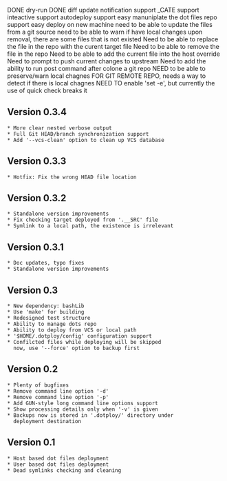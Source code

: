 DONE dry-run
DONE diff
update notification
support _CATE
support inteactive
support autodeploy
support easy manuniplate the dot files repo
support easy deploy on new machine
need to be able to update the files from a git source
need to be able to warn if have local changes
upon removal, there are some files that is not existed
Need to be able to replace the file in the repo with the curent target file
Need to be able to remove the file in the repo
Need to be able to add the current file into the host override
Need to prompt to push current changes to upstream
Need to add the ability to run post command after colone a git repo
NEED to be able to preserve/warn local chagnes
FOR GIT REMOTE REPO, needs a way to detect if there is local chagnes
NEED TO enable 'set -e', but currently the use of quick check breaks it

Version 0.3.4
-------------

    * More clear nested verbose output
    * Full Git HEAD/branch synchronization support
    * Add '--vcs-clean' option to clean up VCS database

Version 0.3.3
-------------

    * Hotfix: Fix the wrong HEAD file location

Version 0.3.2
-------------

    * Standalone version improvements
    * Fix checking target deployed from '.__SRC' file
    * Symlink to a local path, the existence is irrelevant

Version 0.3.1
-------------

    * Doc updates, typo fixes
    * Standalone version improvements

Version 0.3
-----------

    * New dependency: bashLib
    * Use 'make' for building
    * Redesigned test structure
    * Ability to manage dots repo
    * Ability to deploy from VCS or local path
    * '$HOME/.dotploy/config' configuration support
    * Confilcted files while deploying will be skipped
      now, use '--force' option to backup first

Version 0.2
-----------

    * Plenty of bugfixes
    * Remove command line option '-d'
    * Remove command line option '-p'
    * Add GUN-style long command line options support
    * Show processing details only when '-v' is given
    * Backups now is stored in '.dotploy/' directory under
      deployment destination

Version 0.1
-----------

    * Host based dot files deployment
    * User based dot files deployment
    * Dead symlinks checking and cleaning
